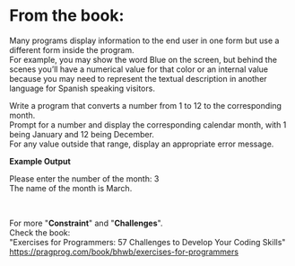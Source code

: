 
# From the book:  
  
Many programs display information to the end user in one form but use a different form inside the program.  
For example, you may show the word Blue on the screen, but behind the scenes you’ll have a numerical value for that color or an internal value because you may need to represent the textual description in another language for Spanish speaking visitors.

Write a program that converts a number from 1 to 12 to the corresponding month.  
Prompt for a number and display the corresponding calendar month, with 1 being January and 12 being December.  
For any value outside that range, display an appropriate error message.  

**Example Output**  
Please enter the number of the month: 3  The name of the month is March.  
  
<br />  
    
For more "**Constraint**" and "**Challenges**".  
Check the book:  
"Exercises for Programmers: 57 Challenges to Develop Your Coding Skills"  
https://pragprog.com/book/bhwb/exercises-for-programmers
